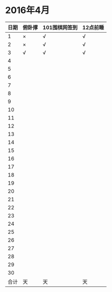# 2016年4月

日期|俯卧撑|101围棋网签到|12点前睡
:---|:-----|:------------|:--------
1|×|√|√|
2|×|√|√|
3|√|√|√|
4||||
5||||
6||||
7||||
8||||
9||||
10||||
11||||
12||||
13||||
14||||
15||||
16||||
17||||
18||||
19||||
20||||
21||||
22||||
23||||
24||||
25||||
26||||
27||||
28||||
29||||
30||||
合计|天|天|天|